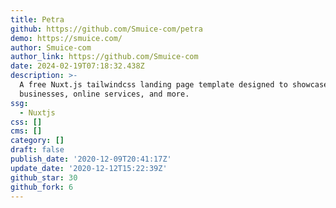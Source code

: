 ```yaml
---
title: Petra
github: https://github.com/Smuice-com/petra
demo: https://smuice.com/
author: Smuice-com
author_link: https://github.com/Smuice-com
date: 2024-02-19T07:18:32.438Z
description: >-
  A free Nuxt.js tailwindcss landing page template designed to showcase SaaS
  businesses, online services, and more.
ssg:
  - Nuxtjs
css: []
cms: []
category: []
draft: false
publish_date: '2020-12-09T20:41:17Z'
update_date: '2020-12-12T15:22:39Z'
github_star: 30
github_fork: 6
---
```

